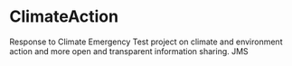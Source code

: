 # ClimateAction
Response to Climate Emergency
Test project on climate and environment action and more open and transparent information sharing. JMS
